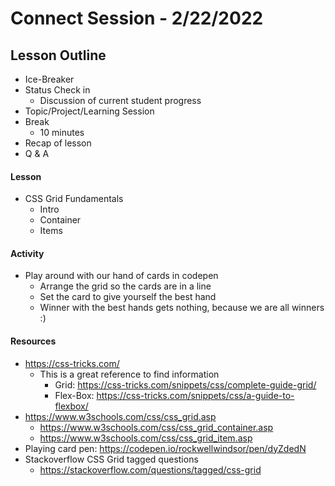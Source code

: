 # Connect Session - 2/22/2022

## Lesson Outline

  * Ice-Breaker
  * Status Check in
    * Discussion of current student progress
  * Topic/Project/Learning Session
  * Break
    * 10 minutes
  * Recap of lesson
  * Q & A

#### Lesson

  * CSS Grid Fundamentals
    * Intro
    * Container
    * Items

#### Activity

  * Play around with our hand of cards in codepen
    * Arrange the grid so the cards are in a line
    * Set the card to give yourself the best hand
    * Winner with the best hands gets nothing, because we are all winners :)

#### Resources

  * https://css-tricks.com/
    * This is a great reference to find information
      * Grid: https://css-tricks.com/snippets/css/complete-guide-grid/
      * Flex-Box: https://css-tricks.com/snippets/css/a-guide-to-flexbox/
  * https://www.w3schools.com/css/css_grid.asp
    * https://www.w3schools.com/css/css_grid_container.asp
    * https://www.w3schools.com/css/css_grid_item.asp
  * Playing card pen: https://codepen.io/rockwellwindsor/pen/dyZdedN
  * Stackoverflow CSS Grid tagged questions
    * https://stackoverflow.com/questions/tagged/css-grid
